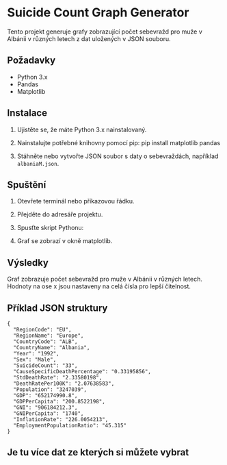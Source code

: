 # Suicide Count Graph Generator

Tento projekt generuje grafy zobrazující počet sebevražd pro muže v Albánii v různých letech z dat uložených v JSON souboru.

## Požadavky

- Python 3.x
- Pandas
- Matplotlib

## Instalace

1. Ujistěte se, že máte Python 3.x nainstalovaný.
2. Nainstalujte potřebné knihovny pomocí pip:
    pip install matplotlib pandas


3. Stáhněte nebo vytvořte JSON soubor s daty o sebevraždách, například `albaniaM.json`.

## Spuštění

1. Otevřete terminál nebo příkazovou řádku.
2. Přejděte do adresáře projektu.
3. Spusťte skript Pythonu:


4. Graf se zobrazí v okně matplotlib.

## Výsledky

Graf zobrazuje počet sebevražd pro muže v Albánii v různých letech. Hodnoty na ose x jsou nastaveny na celá čísla pro lepší čitelnost.

## Příklad JSON struktury

    {
      "RegionCode": "EU",
      "RegionName": "Europe",
      "CountryCode": "ALB",
      "CountryName": "Albania",
      "Year": "1992",
      "Sex": "Male",
      "SuicideCount": "33",
      "CauseSpecificDeathPercentage": "0.33195856",
      "StdDeathRate": "2.33580198",
      "DeathRatePer100K": "2.07638583",
      "Population": "3247039",
      "GDP": "652174990.8",
      "GDPPerCapita": "200.8522198",
      "GNI": "906184212.3",
      "GNIPerCapita": "1740",
      "InflationRate": "226.0054213",
      "EmploymentPopulationRatio": "45.315"
    }

## Je tu více dat ze kterých si můžete vybrat
